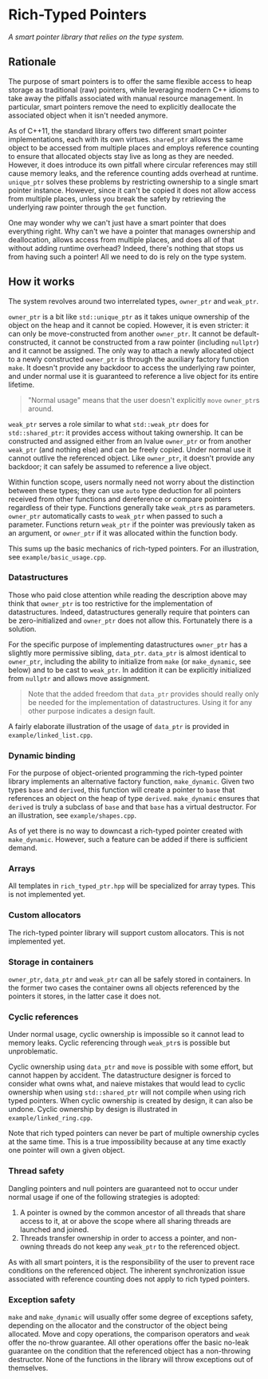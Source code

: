 # Rich-Typed Pointers #

_A smart pointer library that relies on the type system._


## Rationale ##

The purpose of smart pointers is to offer the same flexible access to heap storage as traditional (raw) pointers, while leveraging modern C++ idioms to take away the pitfalls associated with manual resource management. In particular, smart pointers remove the need to explicitly deallocate the associated object when it isn't needed anymore.

As of C++11, the standard library offers two different smart pointer implementations, each with its own virtues. `shared_ptr` allows the same object to be accessed from multiple places and employs reference counting to ensure that allocated objects stay live as long as they are needed. However, it does introduce its own pitfall where circular references may still cause memory leaks, and the reference counting adds overhead at runtime. `unique_ptr` solves these problems by restricting ownership to a single smart pointer instance. However, since it can't be copied it does not allow access from multiple places, unless you break the safety by retrieving the underlying raw pointer through the `get` function.

One may wonder why we can't just have a smart pointer that does everything right. Why can't we have a pointer that manages ownership and deallocation, allows access from multiple places, and does all of that without adding runtime overhead? Indeed, there's nothing that stops us from having such a pointer! All we need to do is rely on the type system.


## How it works ##

The system revolves around two interrelated types, `owner_ptr` and `weak_ptr`.

`owner_ptr` is a bit like `std::unique_ptr` as it takes unique ownership of the object on the heap and it cannot be copied. However, it is even stricter: it can only be move-constructed from another `owner_ptr`. It cannot be default-constructed, it cannot be constructed from a raw pointer (including `nullptr`) and it cannot be assigned. The only way to attach a newly allocated object to a newly constructed `owner_ptr` is through the auxiliary factory function `make`. It doesn't provide any backdoor to access the underlying raw pointer, and under normal use it is guaranteed to reference a live object for its entire lifetime.

> "Normal usage" means that the user doesn't explicitly `move` `owner_ptr`s around.

`weak_ptr` serves a role similar to what `std::weak_ptr` does for `std::shared_ptr`: it provides access without taking ownership. It can be constructed and assigned either from an lvalue `owner_ptr` or from another `weak_ptr` (and nothing else) and can be freely copied. Under normal use it cannot outlive the referenced object. Like `owner_ptr`, it doesn't provide any backdoor; it can safely be assumed to reference a live object.

Within function scope, users normally need not worry about the distinction between these types; they can use `auto` type deduction for all pointers received from other functions and dereference or compare pointers regardless of their type. Functions generally take `weak_ptr`s as parameters. `owner_ptr` automatically casts to `weak_ptr` when passed to such a parameter. Functions return `weak_ptr` if the pointer was previously taken as an argument, or `owner_ptr` if it was allocated within the function body.

This sums up the basic mechanics of rich-typed pointers. For an illustration, see `example/basic_usage.cpp`.


### Datastructures ###

Those who paid close attention while reading the description above may think that `owner_ptr` is too restrictive for the implementation of datastructures. Indeed, datastructures generally require that pointers can be zero-initialized and `owner_ptr` does not allow this. Fortunately there is a solution.

For the specific purpose of implementing datastructures `owner_ptr` has a slightly more permissive sibling, `data_ptr`. `data_ptr` is almost identical to `owner_ptr`, including the ability to initialize from `make` (or `make_dynamic`, see below) and to be cast to `weak_ptr`. In addition it can be explicitly initialized from `nullptr` and allows move assignment.

> Note that the added freedom that `data_ptr` provides should really only be needed for the implementation of datastructures. Using it for any other purpose indicates a design fault.

A fairly elaborate illustration of the usage of `data_ptr` is provided in `example/linked_list.cpp`.


### Dynamic binding ###

For the purpose of object-oriented programming the rich-typed pointer library implements an alternative factory function, `make_dynamic`. Given two types `base` and `derived`, this function will create a pointer to `base` that references an object on the heap of type `derived`. `make_dynamic` ensures that `derived` is truly a subclass of `base` and that `base` has a virtual destructor. For an illustration, see `example/shapes.cpp`.

As of yet there is no way to downcast a rich-typed pointer created with `make_dynamic`. However, such a feature can be added if there is sufficient demand.


### Arrays ###

All templates in `rich_typed_ptr.hpp` will be specialized for array types. This is not implemented yet.


### Custom allocators ###

The rich-typed pointer library will support custom allocators. This is not implemented yet.


### Storage in containers ###

`owner_ptr`, `data_ptr` and `weak_ptr` can all be safely stored in containers. In the former two cases the container owns all objects referenced by the pointers it stores, in the latter case it does not.


### Cyclic references ###

Under normal usage, cyclic ownership is impossible so it cannot lead to memory leaks. Cyclic referencing through `weak_ptr`s is possible but unproblematic.

Cyclic ownership using `data_ptr` and `move` is possible with some effort, but cannot happen by accident. The datastructure designer is forced to consider what owns what, and naieve mistakes that would lead to cyclic ownership when using `std::shared_ptr` will not compile when using rich typed pointers. When cyclic ownership is created by design, it can also be undone. Cyclic ownership by design is illustrated in `example/linked_ring.cpp`.

Note that rich typed pointers can never be part of multiple ownership cycles at the same time. This is a true impossibility because at any time exactly one pointer will own a given object.


### Thread safety ###

Dangling pointers and null pointers are guaranteed not to occur under normal usage if one of the following strategies is adopted:

1. A pointer is owned by the common ancestor of all threads that share access to it, at or above the scope where all sharing threads are launched and joined.
2. Threads transfer ownership in order to access a pointer, and non-owning threads do not keep any `weak_ptr` to the referenced object.

As with all smart pointers, it is the responsibility of the user to prevent race conditions on the referenced object. The inherent synchronization issue associated with reference counting does not apply to rich typed pointers.


### Exception safety ###

`make` and `make_dynamic` will usually offer some degree of exceptions safety, depending on the allocator and the constructor of the object being allocated. Move and copy operations, the comparison operators and `weak` offer the no-throw guarantee. All other operations offer the basic no-leak guarantee on the condition that the referenced object has a non-throwing destructor. None of the functions in the library will throw exceptions out of themselves.
